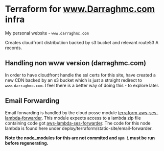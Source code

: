 # Terraform for www.Darraghmc.com infra

My personal website - `www.darraghmc.com`

Creates cloudfront distributiion backed by s3 bucket and relevant route53 A records.

## Handling non www version (darraghmc.com)
In order to have cloudfront handle the ssl certs for this site, have created a new CDN backed 
by an s3 bucket which is just a straight redirect to `www.darraghmc.com`.
I feel there is a better way of doing this - to explore later. 

## Email Forwarding
Email forwarding is handled by the cloud posse module [terraform-aws-ses-lambda-forwarder](https://github.com/cloudposse/terraform-aws-ses-lambda-forwarder). 
This module expects access to a lambda zip file containing code got [aws-lambda-ses-forwarder](https://www.npmjs.com/package/aws-lambda-ses-forwarder). 
The code for this node lambda is found here under deploy/terraform/static-site/email-forwarder. 

**Note the node_modules for this are not commited and ``npm i`` must be run before regenerating.**